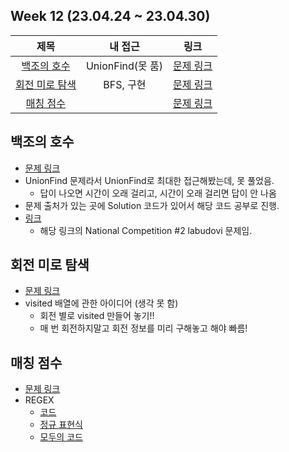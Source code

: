 ## Week 12 (23.04.24 ~ 23.04.30)
| 제목 | 내 접근 | 링크 |
| :---: | :---: | :---: |
| [백조의 호수](#백조의-호수) | UnionFind(못 품) | [문제 링크](https://www.acmicpc.net/problem/3197) |
| [회전 미로 탐색](#회전-미로-탐색) | BFS, 구현 | [문제 링크](https://www.acmicpc.net/problem/22949) |
| [매칭 점수](#매칭-점수) | | [문제 링크](https://school.programmers.co.kr/learn/courses/30/lessons/42893) |

## 백조의 호수
- [문제 링크](https://www.acmicpc.net/problem/3197)
- UnionFind 문제라서 UnionFind로 최대한 접근해봤는데, 못 풀었음.
  - 답이 나오면 시간이 오래 걸리고, 시간이 오래 걸리면 답이 안 나옴
- 문제 출처가 있는 곳에 Solution 코드가 있어서 해당 코드 공부로 진행.
- [링크](https://hsin.hr/2005/index.html)
  - 해당 링크의 National Competition #2 labudovi 문제임.

## 회전 미로 탐색
- [문제 링크](https://www.acmicpc.net/problem/22949)
- visited 배열에 관한 아이디어 (생각 못 함)
  - 회전 별로 visited 만들어 놓기!!
  - 매 번 회전하지말고 회전 정보를 미리 구해놓고 해야 빠름!

## 매칭 점수
- [문제 링크](https://school.programmers.co.kr/learn/courses/30/lessons/42893)
- REGEX
  - [코드](https://latter2005.tistory.com/118)
  - [정규 표현식](https://hamait.tistory.com/342)
  - [모두의 코드](https://modoocode.com/303)